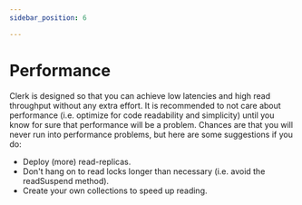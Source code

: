 ```yaml
---
sidebar_position: 6

---
```

# Performance

Clerk is designed so that you can achieve low latencies and high read throughput without
any extra effort. It is recommended to not care about performance (i.e. optimize
for
code readability and simplicity) until you know for sure that performance will be a problem. Chances are that you will
never run into performance problems, but here are some suggestions if you do:

* Deploy (more) read-replicas.
* Don't hang on to read locks longer than necessary (i.e. avoid the readSuspend method).
* Create your own collections to speed up reading.

